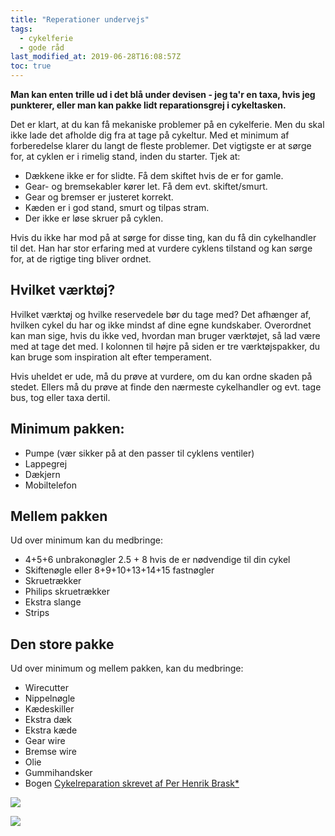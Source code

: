 ```yaml
---
title: "Reperationer undervejs"
tags:
  - cykelferie
  - gode råd
last_modified_at: 2019-06-28T16:08:57Z
toc: true
---
```


**Man kan enten trille ud i det blå under devisen - jeg ta'r en taxa, hvis jeg punkterer, eller man kan pakke lidt reparationsgrej i cykeltasken.**

Det er klart, at du kan få mekaniske problemer på en cykelferie. Men du skal ikke lade det afholde dig fra at tage på cykeltur. Med et minimum af forberedelse klarer du langt de fleste problemer. Det vigtigste er at sørge for, at cyklen er i rimelig stand, inden du starter. Tjek at: 

- Dækkene ikke er for slidte. Få dem skiftet hvis de er for gamle.
- Gear- og bremsekabler kører let. Få dem evt. skiftet/smurt.
- Gear og bremser er justeret korrekt.
- Kæden er i god stand, smurt og tilpas stram.
- Der ikke er løse skruer på cyklen.

Hvis du ikke har mod på at sørge for disse ting, kan du få din cykelhandler til det. Han har stor erfaring med at vurdere cyklens tilstand og kan sørge for, at de rigtige ting bliver ordnet.

## Hvilket værktøj?

Hvilket værktøj og hvilke reservedele bør du tage med? Det afhænger af, hvilken cykel du har og ikke mindst af dine egne kundskaber. Overordnet kan man sige, hvis du ikke ved, hvordan man bruger værktøjet, så lad være med at tage det med. I kolonnen til højre på siden er tre værktøjspakker, du kan bruge som inspiration alt efter temperament.

Hvis uheldet er ude, må du prøve at vurdere, om du kan ordne skaden på stedet. Ellers må du prøve at finde den nærmeste cykelhandler og evt. tage bus, tog eller taxa dertil.

## Minimum pakken:

- Pumpe (vær sikker på at den passer til cyklens ventiler)
- Lappegrej
- Dækjern
- Mobiltelefon 

## Mellem pakken

Ud over minimum kan du medbringe: 

- 4+5+6 unbrakonøgler 2.5 + 8 hvis de er nødvendige til din cykel 
- Skiftenøgle eller 8+9+10+13+14+15 fastnøgler 
- Skruetrækker
- Philips skruetrækker 
- Ekstra slange
- Strips

## Den store pakke

Ud over minimum og mellem pakken, kan du medbringe: 

- Wirecutter 
- Nippelnøgle 
- Kædeskiller 
- Ekstra dæk 
- Ekstra kæde 
- Gear wire 
- Bremse wire 
- Olie 
- Gummihandsker 
- Bogen [Cykelreparation skrevet af Per Henrik Brask\*]({{site.partnerads.saxo_product}}https://www.saxo.com/dk/cykelreparation_per-henrik-brask_indbundet_9788717044654)

<a href="https://www.partner-ads.com/dk/klikbanner.php?partnerid=28187&bannerid=10495" target="_blank" rel="nofollow noopener"> <img src="https://www.partner-ads.com/dk/visbanner.php?partnerid=28187&bannerid=10495" border="0"></a>

<a href="https://www.partner-ads.com/dk/klikbanner.php?partnerid=28187&bannerid=59787" target="_blank" rel="nofollow noopener"> <img src="https://www.partner-ads.com/dk/visbanner.php?partnerid=28187&bannerid=59787" border="0"></a>
